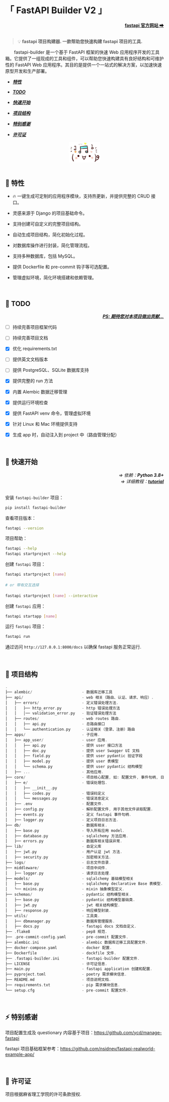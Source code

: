 # 「 FastAPI Builder V2 」

<div align="right">
    <a href="https://fastapi.tiangolo.com/zh/"><b>fastapi 官方网站 ➡</b></a>
</div>

<br>

> 💡 **fastapi 项目构建器. 一款帮助您快速构建 fastapi 项目的工具.**

&emsp;&emsp;fastapi-builder 是一个基于 FastAPI 框架的快速 Web 应用程序开发的工具箱。它提供了一组现成的工具和组件，可以帮助您快速构建具有良好结构和可维护性的 FastAPI Web 应用程序。其目的是提供一个一站式的解决方案，以加速快速原型开发和生产部署。

+ ***[特性](#-特性)***

+ ***[TODO](#-todo)***

+ ***[快速开始](#-快速开始)***

+ ***[项目结构](#-项目结构)***

+ ***[特别感谢](#-特别感谢)***

+ ***[许可证](#-许可证)***

<div align="center">
    <img src="https://github.com/fmw666/my-image-file/blob/master/images/cute/small-cute-8.jpg" width=100>
</div>

<br>

## 💬 特性

+ 🔥 一键生成可定制的应用程序模块，支持热更新，并提供完整的 CRUD 接口。

+ 灵感来源于 Django 的项目基础命令。

+ 支持创建可自定义的完整项目结构。

+ 自动生成项目结构，简化初始化过程。

+ 对数据库操作进行封装，简化管理流程。

+ 支持多种数据库，包括 MySQL。

+ 提供 Dockerfile 和 pre-commit 钩子等可选配置。

+ 管理虚拟环境，简化环境搭建和依赖管理。

<br>

## 🎯 TODO

<div align="right"><i><b><a href="#no-reply">PS: 期待您对本项目做出贡献...</a></b></i></div>

+ [ ] 持续完善项目框架代码

+ [ ] 持续完善项目文档

+ [x] 优化 requirements.txt

+ [ ] 提供英文文档版本

+ [ ] 提供 PostgreSQL、SQLite 数据库支持

+ [x] 提供完整的 run 方法

+ [x] 内置 Alembic 数据迁移管理

+ [x] 提供运行环境检查

+ [x] 提供 FastAPI venv 命令，管理虚拟环境

+ [x] 针对 Linux 和 Mac 环境提供支持

+ [x] 生成 app 时，自动注入到 project 中（路由管理分配）

<br>

## 🚀 快速开始

<div align="right">
<i>=> 依赖：<b>Python 3.8+</b></i>
<br>
<i>=> 详细教程：<b><a href="docs/tutorial.md">tutorial</a></b></i>
</div>
<br>

安装 `fastapi-builder` 项目：

```sh
pip install fastapi-builder
```

查看项目版本：

```sh
fastapi --version
```

项目帮助：

```sh
fastapi --help
fastapi startproject --help
```

创建 `fastapi` 项目：

```sh
fastapi startproject [name]

# or 带有交互选择

fastapi startproject [name] --interactive
```

创建 `fastapi` 应用：

```sh
fastapi startapp [name]
```

运行 `fastapi` 项目：

```sh
fastapi run
```

通过访问 `http://127.0.0.1:8000/docs` 以确保 fastapi 服务正常运行.

<br>

## 📁 项目结构

```c
.
├── alembic/                      - 数据库迁移工具
├── api/                          - web 相关（路由、认证、请求、响应）.
│   ├── errors/                   - 定义错误处理方法.
│   │   ├── http_error.py         - http 错误处理方法
│   │   │── validation_error.py   - 验证错误处理方法
│   ├── routes/                   - web routes 路由.
│   │   ├── api.py                - 总路由接口
│   │   └── authentication.py     - 认证相关（登录、注册）路由
├── apps/                         - 子应用.
│   ├── app_user/                 - user 应用.
│   │   ├── api.py                - 提供 user 接口方法
│   │   ├── doc.py                - 提供 user Swagger UI 文档
│   │   ├── field.py              - 提供 user pydantic 验证字段
│   │   ├── model.py              - 提供 user 表模型
│   │   └── schema.py             - 提供 user pydantic 结构模型
│   ├── ...                       - 其他应用.
├── core/                         - 项目核心配置, 如: 配置文件, 事件句柄, 日志.
│   ├── e/                        - 错误处理包.
│   │   ├── __init__.py
│   │   ├── codes.py              - 错误码定义
│   │   └── messages.py           - 错误消息定义
│   ├── .env                      - 配置文件.
│   ├── config.py                 - 解析配置文件, 用于其他文件读取配置.
│   ├── events.py                 - 定义 fastapi 事件句柄.
│   ├── logger.py                 - 定义项目日志方法.
├── db/                           - 数据库相关.
│   ├── base.py                   - 导入所有应用 model.
│   ├── database.py               - sqlalchemy 方法应用.
│   ├── errors.py                 - 数据库相关错误异常.
├── lib/                          - 自定义库
│   ├── jwt.py                    - 用户认证 jwt 方法.
│   ├── security.py               - 加密相关方法.
├── logs/                         - 日志文件目录.
├── middleware/                   - 项目中间件.
│   ├── logger.py                 - 请求日志处理.
├── models/                       - sqlalchemy 基础模型相关
│   ├── base.py                   - sqlalchemy declarative Base 表模型.
│   └── mixins.py                 - mixin 抽象模型定义.
├── schemas/                      - pydantic 结构模型相关.
│   ├── base.py                   - pydantic 结构模型基础类.
│   ├── jwt.py                    - jwt 相关结构模型.
│   ├── response.py               - 响应模型封装.
├── utils/                        - 工具类.
│   ├── dbmanager.py              - 数据库管理服务.
│   ├── docs.py                   - fastapi docs 文档自定义.
├── .flake8                       - pep8 规范.
├── .pre-commit-config.yaml       - pre-commit 配置文件.
├── alembic.ini                   - alembic 数据库迁移工具配置文件.
├── docker-compose.yaml           - docker 配置.
├── Dockerfile                    - dockfile 文件.
├── .fastapi-builder.ini          - fastapi-builder 配置文件.
├── LICENSE                       - 许可证信息.
├── main.py                       - fastapi application 创建和配置.
├── pyproject.toml                - poetry 需求模块信息.
├── README.md                     - 项目说明文档.
├── requirements.txt              - pip 需求模块信息.
└── setup.cfg                     - pre-commit 配置文件.
```

<br>

## ⚡ 特别感谢

项目配置生成及 questionary 内容基于项目：<https://github.com/ycd/manage-fastapi>

fastapi 项目基础框架参考：<https://github.com/nsidnev/fastapi-realworld-example-app/>

<br>

## 🚩 许可证

项目根据麻省理工学院的许可条款授权.
